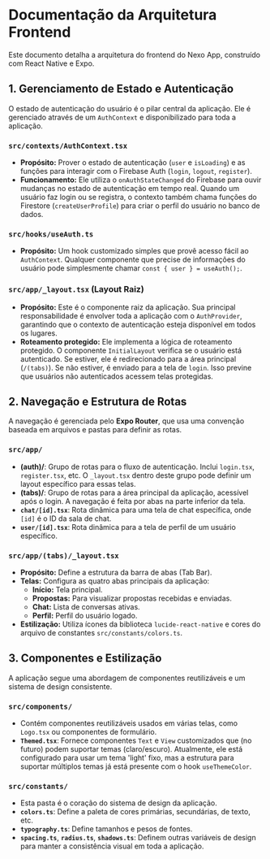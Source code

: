 # Documentação da Arquitetura Frontend

Este documento detalha a arquitetura do frontend do Nexo App, construído com React Native e Expo.

## 1. Gerenciamento de Estado e Autenticação

O estado de autenticação do usuário é o pilar central da aplicação. Ele é gerenciado através de um `AuthContext` e disponibilizado para toda a aplicação.

### `src/contexts/AuthContext.tsx`
- **Propósito:** Prover o estado de autenticação (`user` e `isLoading`) e as funções para interagir com o Firebase Auth (`login`, `logout`, `register`).
- **Funcionamento:** Ele utiliza o `onAuthStateChanged` do Firebase para ouvir mudanças no estado de autenticação em tempo real. Quando um usuário faz login ou se registra, o contexto também chama funções do Firestore (`createUserProfile`) para criar o perfil do usuário no banco de dados.

### `src/hooks/useAuth.ts`
- **Propósito:** Um hook customizado simples que provê acesso fácil ao `AuthContext`. Qualquer componente que precise de informações do usuário pode simplesmente chamar `const { user } = useAuth();`.

### `src/app/_layout.tsx` (Layout Raiz)
- **Propósito:** Este é o componente raiz da aplicação. Sua principal responsabilidade é envolver toda a aplicação com o `AuthProvider`, garantindo que o contexto de autenticação esteja disponível em todos os lugares.
- **Roteamento protegido:** Ele implementa a lógica de roteamento protegido. O componente `InitialLayout` verifica se o usuário está autenticado. Se estiver, ele é redirecionado para a área principal (`/(tabs)`). Se não estiver, é enviado para a tela de `login`. Isso previne que usuários não autenticados acessem telas protegidas.

## 2. Navegação e Estrutura de Rotas

A navegação é gerenciada pelo **Expo Router**, que usa uma convenção baseada em arquivos e pastas para definir as rotas.

### `src/app/`
- **(auth)/**: Grupo de rotas para o fluxo de autenticação. Inclui `login.tsx`, `register.tsx`, etc. O `_layout.tsx` dentro deste grupo pode definir um layout específico para essas telas.
- **(tabs)/**: Grupo de rotas para a área principal da aplicação, acessível após o login. A navegação é feita por abas na parte inferior da tela.
- **`chat/[id].tsx`**: Rota dinâmica para uma tela de chat específica, onde `[id]` é o ID da sala de chat.
- **`user/[id].tsx`**: Rota dinâmica para a tela de perfil de um usuário específico.

### `src/app/(tabs)/_layout.tsx`
- **Propósito:** Define a estrutura da barra de abas (Tab Bar).
- **Telas:** Configura as quatro abas principais da aplicação:
  - **Início:** Tela principal.
  - **Propostas:** Para visualizar propostas recebidas e enviadas.
  - **Chat:** Lista de conversas ativas.
  - **Perfil:** Perfil do usuário logado.
- **Estilização:** Utiliza ícones da biblioteca `lucide-react-native` e cores do arquivo de constantes `src/constants/colors.ts`.

## 3. Componentes e Estilização

A aplicação segue uma abordagem de componentes reutilizáveis e um sistema de design consistente.

### `src/components/`
- Contém componentes reutilizáveis usados em várias telas, como `Logo.tsx` ou componentes de formulário.
- **`Themed.tsx`**: Fornece componentes `Text` e `View` customizados que (no futuro) podem suportar temas (claro/escuro). Atualmente, ele está configurado para usar um tema 'light' fixo, mas a estrutura para suportar múltiplos temas já está presente com o hook `useThemeColor`.

### `src/constants/`
- Esta pasta é o coração do sistema de design da aplicação.
- **`colors.ts`**: Define a paleta de cores primárias, secundárias, de texto, etc.
- **`typography.ts`**: Define tamanhos e pesos de fontes.
- **`spacing.ts`**, **`radius.ts`**, **`shadows.ts`**: Definem outras variáveis de design para manter a consistência visual em toda a aplicação.